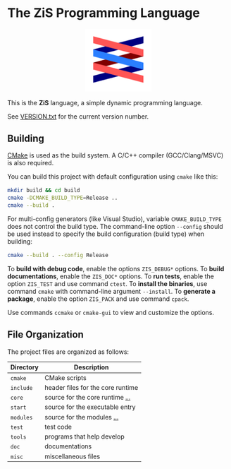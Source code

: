 # The ZiS Programming Language

<!-- ![](misc/logo.svg) -->

<div style="text-align: center;">
<img src="misc/logo.svg" width="30%"/>
</div>

This is the **ZiS** language,
a simple dynamic programming language.

See [VERSION.txt](VERSION.txt) for the current version number.

## Building

[CMake](https://cmake.org/) is used as the build system.
A C/C++ compiler (GCC/Clang/MSVC) is also required.

You can build this project with default configuration using `cmake` like this:

```sh
mkdir build && cd build
cmake -DCMAKE_BUILD_TYPE=Release ..
cmake --build .
```

For multi-config generators (like Visual Studio),
variable `CMAKE_BUILD_TYPE` does not control the build type.
The command-line option `--config` should be used instead
to specify the build configuration (build type) when building:

```sh
cmake --build . --config Release
```

To **build with debug code**, enable the options `ZIS_DEBUG*` options.
To **build documentations**, enable the `ZIS_DOC*` options.
To **run tests**, enable the option `ZIS_TEST` and use command `ctest`.
To **install the binaries**, use command `cmake` with command-line argument `--install`.
To **generate a package**, enable the option `ZIS_PACK` and use command `cpack`.

Use commands `ccmake` or `cmake-gui` to view and customize the options.

## File Organization

The project files are organized as follows:

| Directory | Description                                       |
|-----------|---------------------------------------------------|
| `cmake`   | CMake scripts                                     |
| `include` | header files for the core runtime                 |
| `core`    | source for the core runtime [...](core/README.md) |
| `start`   | source for the executable entry                   |
| `modules` | source for the modules [...](modules/README.md)   |
| `test`    | test code                                         |
| `tools`   | programs that help develop                        |
| `doc`     | documentations                                    |
| `misc`    | miscellaneous files                               |

